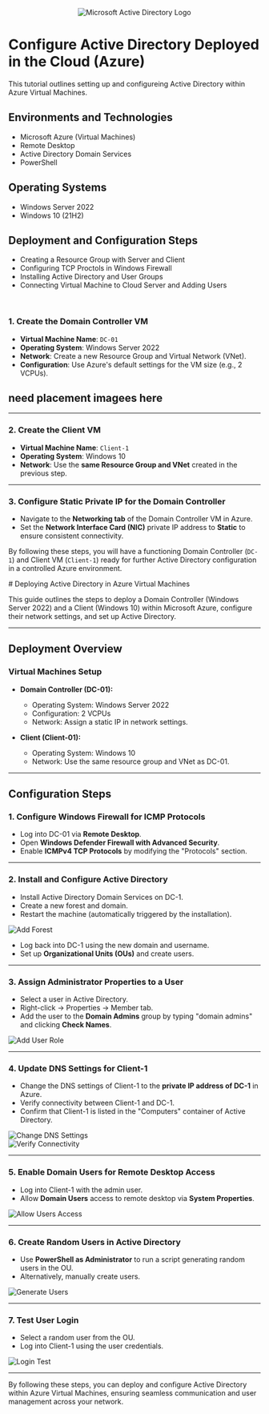 <p align="center">
<img src="https://i.imgur.com/pU5A58S.png" alt="Microsoft Active Directory Logo"/>
</p>

<h1>Configure Active Directory Deployed in the Cloud (Azure)</h1>
This tutorial outlines setting up and configureing Active Directory within Azure Virtual Machines.<br />

<h2>Environments and Technologies</h2>

- Microsoft Azure (Virtual Machines)
- Remote Desktop
- Active Directory Domain Services
- PowerShell

<h2>Operating Systems</h2>

- Windows Server 2022
- Windows 10 (21H2)

<h2>Deployment and Configuration Steps</h2>

- Creating a Resource Group with Server and Client
- Configuring TCP Proctols in Windows Firewall
- Installing Active Directory and User Groups
- Connecting Virtual Machine to Cloud Server and Adding Users
<br />
<h3 
<br />
<p>

### 1. Create the Domain Controller VM  
- **Virtual Machine Name**: `DC-01`  
- **Operating System**: Windows Server 2022  
- **Network**: Create a new Resource Group and Virtual Network (VNet).  
- **Configuration**: Use Azure's default settings for the VM size (e.g., 2 VCPUs).

<h2>need placement imagees here</h2>

---

### 2. Create the Client VM  
- **Virtual Machine Name**: `Client-1`  
- **Operating System**: Windows 10  
- **Network**: Use the **same Resource Group and VNet** created in the previous step.

---

### 3. Configure Static Private IP for the Domain Controller  
- Navigate to the **Networking tab** of the Domain Controller VM in Azure.  
- Set the **Network Interface Card (NIC)** private IP address to **Static** to ensure consistent connectivity.  

By following these steps, you will have a functioning Domain Controller (`DC-1`) and Client VM (`Client-1`) ready for further Active Directory configuration in a controlled Azure environment.


</p>
<p>
# Deploying Active Directory in Azure Virtual Machines  

This guide outlines the steps to deploy a Domain Controller (Windows Server 2022) and a Client (Windows 10) within Microsoft Azure, configure their network settings, and set up Active Directory.

---

## Deployment Overview  

### Virtual Machines Setup  
- **Domain Controller (DC-01):**  
  - Operating System: Windows Server 2022  
  - Configuration: 2 VCPUs  
  - Network: Assign a static IP in network settings.  

- **Client (Client-01):**  
  - Operating System: Windows 10  
  - Network: Use the same resource group and VNet as DC-01.  

---

## Configuration Steps  

### 1. Configure Windows Firewall for ICMP Protocols  
- Log into DC-01 via **Remote Desktop**.  
- Open **Windows Defender Firewall with Advanced Security**.  
- Enable **ICMPv4 TCP Protocols** by modifying the "Protocols" section.

---

### 2. Install and Configure Active Directory  
- Install Active Directory Domain Services on DC-1.  
- Create a new forest and domain.  
- Restart the machine (automatically triggered by the installation).  

  
![Add Forest](https://imgur.com/39rEkhJ.png)  

- Log back into DC-1 using the new domain and username.  
- Set up **Organizational Units (OUs)** and create users.  

---

### 3. Assign Administrator Properties to a User  
- Select a user in Active Directory.  
- Right-click → Properties → Member tab.  
- Add the user to the **Domain Admins** group by typing "domain admins" and clicking **Check Names**.  

  
![Add User Role](https://imgur.com/kzGVLjr.png)  

---

### 4. Update DNS Settings for Client-1  
- Change the DNS settings of Client-1 to the **private IP address of DC-1** in Azure.  
- Verify connectivity between Client-1 and DC-1.  
- Confirm that Client-1 is listed in the "Computers" container of Active Directory.  

 
![Change DNS Settings](https://imgur.com/G8LMrqB.png)  
![Verify Connectivity](https://imgur.com/lQCfRDf.png)  

---

### 5. Enable Domain Users for Remote Desktop Access  
- Log into Client-1 with the admin user.  
- Allow **Domain Users** access to remote desktop via **System Properties**.  

 
![Allow Users Access](https://imgur.com/TmSDbUU.png)  

---

### 6. Create Random Users in Active Directory  
- Use **PowerShell as Administrator** to run a script generating random users in the OU.  
- Alternatively, manually create users.  

 
![Generate Users](https://imgur.com/H9Y3SMB.png)  

---

### 7. Test User Login  
- Select a random user from the OU.  
- Log into Client-1 using the user credentials.  

 
![Login Test](https://i.imgur.com/aQ1W5gf.jpeg)  

---

By following these steps, you can deploy and configure Active Directory within Azure Virtual Machines, ensuring seamless communication and user management across your network.
